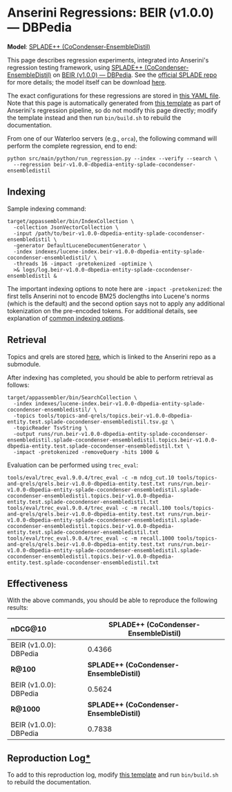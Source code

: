 # Anserini Regressions: BEIR (v1.0.0) &mdash; DBPedia

**Model**: [SPLADE++ (CoCondenser-EnsembleDistil)](https://arxiv.org/abs/2205.04733)

This page describes regression experiments, integrated into Anserini's regression testing framework, using [SPLADE++ (CoCondenser-EnsembleDistil)](https://arxiv.org/abs/2205.04733) on [BEIR (v1.0.0) &mdash; DBPedia](http://beir.ai/).
See the [official SPLADE repo](https://github.com/naver/splade) for more details; the model itself can be download [here](https://huggingface.co/naver/splade-cocondenser-ensembledistil).

The exact configurations for these regressions are stored in [this YAML file](../../src/main/resources/regression/beir-v1.0.0-dbpedia-entity-splade-cocondenser-ensembledistil.yaml).
Note that this page is automatically generated from [this template](../../src/main/resources/docgen/templates/beir-v1.0.0-dbpedia-entity-splade-cocondenser-ensembledistil.template) as part of Anserini's regression pipeline, so do not modify this page directly; modify the template instead and then run `bin/build.sh` to rebuild the documentation.

From one of our Waterloo servers (e.g., `orca`), the following command will perform the complete regression, end to end:

```
python src/main/python/run_regression.py --index --verify --search \
  --regression beir-v1.0.0-dbpedia-entity-splade-cocondenser-ensembledistil
```

## Indexing

Sample indexing command:

```
target/appassembler/bin/IndexCollection \
  -collection JsonVectorCollection \
  -input /path/to/beir-v1.0.0-dbpedia-entity-splade-cocondenser-ensembledistil \
  -generator DefaultLuceneDocumentGenerator \
  -index indexes/lucene-index.beir-v1.0.0-dbpedia-entity-splade-cocondenser-ensembledistil/ \
  -threads 16 -impact -pretokenized -optimize \
  >& logs/log.beir-v1.0.0-dbpedia-entity-splade-cocondenser-ensembledistil &
```

The important indexing options to note here are `-impact -pretokenized`: the first tells Anserini not to encode BM25 doclengths into Lucene's norms (which is the default) and the second option says not to apply any additional tokenization on the pre-encoded tokens.
For additional details, see explanation of [common indexing options](../../docs/common-indexing-options.md).

## Retrieval

Topics and qrels are stored [here](https://github.com/castorini/anserini-tools/tree/master/topics-and-qrels), which is linked to the Anserini repo as a submodule.

After indexing has completed, you should be able to perform retrieval as follows:

```
target/appassembler/bin/SearchCollection \
  -index indexes/lucene-index.beir-v1.0.0-dbpedia-entity-splade-cocondenser-ensembledistil/ \
  -topics tools/topics-and-qrels/topics.beir-v1.0.0-dbpedia-entity.test.splade-cocondenser-ensembledistil.tsv.gz \
  -topicReader TsvString \
  -output runs/run.beir-v1.0.0-dbpedia-entity-splade-cocondenser-ensembledistil.splade-cocondenser-ensembledistil.topics.beir-v1.0.0-dbpedia-entity.test.splade-cocondenser-ensembledistil.txt \
  -impact -pretokenized -removeQuery -hits 1000 &
```

Evaluation can be performed using `trec_eval`:

```
tools/eval/trec_eval.9.0.4/trec_eval -c -m ndcg_cut.10 tools/topics-and-qrels/qrels.beir-v1.0.0-dbpedia-entity.test.txt runs/run.beir-v1.0.0-dbpedia-entity-splade-cocondenser-ensembledistil.splade-cocondenser-ensembledistil.topics.beir-v1.0.0-dbpedia-entity.test.splade-cocondenser-ensembledistil.txt
tools/eval/trec_eval.9.0.4/trec_eval -c -m recall.100 tools/topics-and-qrels/qrels.beir-v1.0.0-dbpedia-entity.test.txt runs/run.beir-v1.0.0-dbpedia-entity-splade-cocondenser-ensembledistil.splade-cocondenser-ensembledistil.topics.beir-v1.0.0-dbpedia-entity.test.splade-cocondenser-ensembledistil.txt
tools/eval/trec_eval.9.0.4/trec_eval -c -m recall.1000 tools/topics-and-qrels/qrels.beir-v1.0.0-dbpedia-entity.test.txt runs/run.beir-v1.0.0-dbpedia-entity-splade-cocondenser-ensembledistil.splade-cocondenser-ensembledistil.topics.beir-v1.0.0-dbpedia-entity.test.splade-cocondenser-ensembledistil.txt
```

## Effectiveness

With the above commands, you should be able to reproduce the following results:

| **nDCG@10**                                                                                                  | **SPLADE++ (CoCondenser-EnsembleDistil)**|
|:-------------------------------------------------------------------------------------------------------------|-----------|
| BEIR (v1.0.0): DBPedia                                                                                       | 0.4366    |
| **R@100**                                                                                                    | **SPLADE++ (CoCondenser-EnsembleDistil)**|
| BEIR (v1.0.0): DBPedia                                                                                       | 0.5624    |
| **R@1000**                                                                                                   | **SPLADE++ (CoCondenser-EnsembleDistil)**|
| BEIR (v1.0.0): DBPedia                                                                                       | 0.7838    |


## Reproduction Log[*](../../docs/reproducibility.md)

To add to this reproduction log, modify [this template](../../src/main/resources/docgen/templates/beir-v1.0.0-dbpedia-entity-splade-cocondenser-ensembledistil.template) and run `bin/build.sh` to rebuild the documentation.
